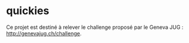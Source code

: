 quickies
========
Ce projet est destiné à relever le challenge proposé par le Geneva JUG : http://genevajug.ch/challenge.

